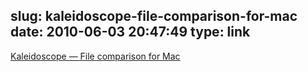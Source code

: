 slug: kaleidoscope-file-comparison-for-mac
date: 2010-06-03 20:47:49
type: link
---

[Kaleidoscope — File comparison for Mac](http://www.kaleidoscopeapp.com/)
